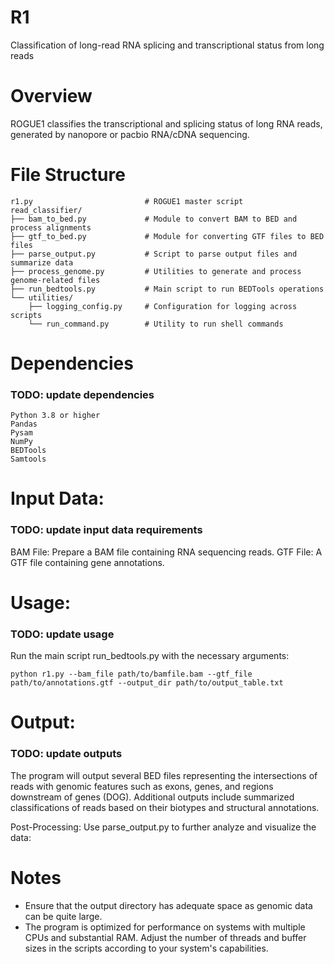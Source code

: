 # R1
Classification of long-read RNA splicing and transcriptional status from long reads

# Overview
ROGUE1 classifies the transcriptional and splicing status of long RNA reads, generated by nanopore or pacbio RNA/cDNA sequencing. 

# File Structure
```
r1.py                         # ROGUE1 master script
read_classifier/
├── bam_to_bed.py             # Module to convert BAM to BED and process alignments
├── gtf_to_bed.py             # Module for converting GTF files to BED files
├── parse_output.py           # Script to parse output files and summarize data
├── process_genome.py         # Utilities to generate and process genome-related files
├── run_bedtools.py           # Main script to run BEDTools operations
└── utilities/
    ├── logging_config.py     # Configuration for logging across scripts
    └── run_command.py        # Utility to run shell commands
```

# Dependencies

### TODO: update dependencies 
```
Python 3.8 or higher
Pandas
Pysam
NumPy
BEDTools
Samtools
```

# Input Data:

### TODO: update input data requirements
BAM File: Prepare a BAM file containing RNA sequencing reads.
GTF File: A GTF file containing gene annotations.

# Usage: 

### TODO: update usage
Run the main script run_bedtools.py with the necessary arguments:

```
python r1.py --bam_file path/to/bamfile.bam --gtf_file path/to/annotations.gtf --output_dir path/to/output_table.txt
```

# Output:

### TODO: update outputs 

The program will output several BED files representing the intersections of reads with genomic features such as exons, genes, and regions downstream of genes (DOG).
Additional outputs include summarized classifications of reads based on their biotypes and structural annotations.

Post-Processing:
Use parse_output.py to further analyze and visualize the data:

# Notes
- Ensure that the output directory has adequate space as genomic data can be quite large.
- The program is optimized for performance on systems with multiple CPUs and substantial RAM. Adjust the number of threads and buffer sizes in the scripts according to your system's capabilities.
